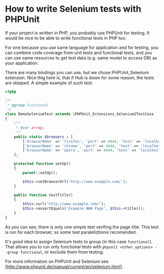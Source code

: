 How to write Selenium tests with PHPUnit
========================================

If your project is written in PHP, you probably use PHPUnit for testing.
It would be nice to be able to write functional tests in PHP too.

For one because you use same language for application and for testing,
you can combine code coverage from unit tests and functional tests,
and you can use same resources to get test data (e.g. same model to access DB)
as your application.

There are many bindings you can use, but we chose PHPUnit_Selenium extension.
Nice thig here is, that if Hub is down for some reason, the tests are skipped.
A simple example of such test:

``` php
<?php

/**
 * @group functional
 */
class DemoSeleniumTest extends \PHPUnit_Extensions_Selenium2TestCase
{
    /**
     * @var array;
     */
    public static $browsers = [
        ['browserName' => 'firefox', 'port' => 4444, 'host' => 'localhost'],
        ['browserName' => 'chrome', 'port' => 4444, 'host' => 'localhost'],
        ['browserName' => 'opera', 'port' => 4444, 'host' => 'localhost'],
    ];

    protected function setUp()
    {
        parent::setUp();

        $this->setBrowserUrl('http://www.example.com/');
    }

    public function testTitle()
    {
        $this->url('http://www.example.com/');
        $this->assertEquals('Example WWW Page', $this->title());
    }
}

```

As you can see, there is only one simple test verifing the page title.
This test is run for each browser, so some test paraleliztionis recomended.

It's good idea to assign Selenium tests to group (in this case `functional`).
That allows you to run only functional tests with `phpunit <other_options> --group functional`,
or exclude them from testing.

For more information on PHPUnit and Selenium see [http://www.phpunit.de/manual/current/en/selenium.html].
